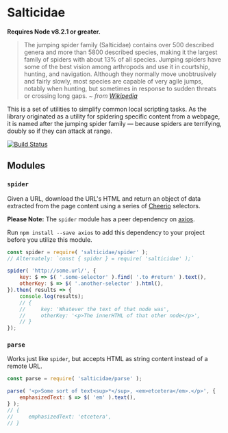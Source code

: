 # Salticidae

**Requires Node v8.2.1 or greater.**

> The jumping spider family (Salticidae) contains over 500 described genera and more than 5800 described species, making it the largest family of spiders with about 13% of all species. Jumping spiders have some of the best vision among arthropods and use it in courtship, hunting, and navigation. Although they normally move unobtrusively and fairly slowly, most species are capable of very agile jumps, notably when hunting, but sometimes in response to sudden threats or crossing long gaps. *~ from [Wikipedia](https://en.wikipedia.org/wiki/Jumping_spider)*

This is a set of utilities to simplify common local scripting tasks. As the library originated as a utility for spidering specific content from a webpage, it is named after the jumping spider family — because spiders are terrifying, doubly so if they can attack at range.

[![Build Status](https://travis-ci.org/kadamwhite/salticidae.svg?branch=master)](https://travis-ci.org/kadamwhite/salticidae)

## Modules

### `spider`

Given a URL, download the URL's HTML and return an object of data extracted from the page content using a series of [Cheerio](https://github.com/cheeriojs/cheerio) selectors.

**Please Note:** The `spider` module has a peer dependency on [axios](https://github.com/axios/axios).

Run `npm install --save axios` to add this dependency to your project before you utilize this module.

```js
const spider = require( 'salticidae/spider' );
// Alternately: `const { spider } = require( 'salticidae' );`

spider( 'http://some.url/', {
	key: $ => $( '.some-selector' ).find( '.to #return' ).text(),
	otherKey: $ => $( '.another-selector' ).html(),
}).then( results => {
	console.log(results);
	// {
	//     key: 'Whatever the text of that node was',
	//     otherKey: '<p>The innerHTML of that other node</p>',
	// }
});
```

### `parse`

Works just like `spider`, but accepts HTML as string content instead of a remote URL.

```js
const parse = require( 'salticidae/parse' );

parse( '<p>Some sort of text<sup>*</sup>, <em>etcetera</em>.</p>', {
	emphasizedText: $ => $( 'em' ).text(),
} );
// {
//     emphasizedText: 'etcetera',
// }
```
